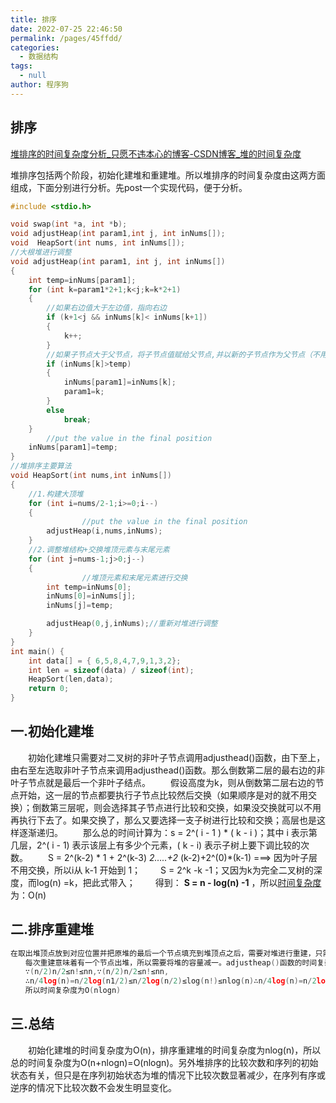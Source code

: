 ```yaml
---
title: 排序
date: 2022-07-25 22:46:50
permalink: /pages/45ffdd/
categories:  
  - 数据结构
tags: 
  - null
author: 程序狗
---
```

## 排序
[堆排序的时间复杂度分析_只愿不违本心的博客-CSDN博客_堆的时间复杂度](https://blog.csdn.net/qq_34228570/article/details/80024306)


堆排序包括两个阶段，初始化建堆和重建堆。所以堆排序的时间复杂度由这两方面组成，下面分别进行分析。先post一个实现代码，便于分析。

```c
#include <stdio.h>

void swap(int *a, int *b);
void adjustHeap(int param1,int j, int inNums[]);
void  HeapSort(int nums, int inNums[]);
//大根堆进行调整
void adjustHeap(int param1, int j, int inNums[])
{
    int temp=inNums[param1];
    for (int k=param1*2+1;k<j;k=k*2+1)
    {
        //如果右边值大于左边值，指向右边
        if (k+1<j && inNums[k]< inNums[k+1])
        {
            k++;
        }
        //如果子节点大于父节点，将子节点值赋给父节点,并以新的子节点作为父节点（不用进行交换）
        if (inNums[k]>temp)
        {
            inNums[param1]=inNums[k];
            param1=k;
        }
        else
            break;
    }
        //put the value in the final position
    inNums[param1]=temp;
}
//堆排序主要算法
void HeapSort(int nums,int inNums[])
{
    //1.构建大顶堆
    for (int i=nums/2-1;i>=0;i--)
    {
                //put the value in the final position
        adjustHeap(i,nums,inNums);
    }
    //2.调整堆结构+交换堆顶元素与末尾元素
    for (int j=nums-1;j>0;j--)
    {
                //堆顶元素和末尾元素进行交换
        int temp=inNums[0];
        inNums[0]=inNums[j];
        inNums[j]=temp;

        adjustHeap(0,j,inNums);//重新对堆进行调整
    }
}
int main() {
    int data[] = { 6,5,8,4,7,9,1,3,2};
    int len = sizeof(data) / sizeof(int);
    HeapSort(len,data);
    return 0;
}
```

## 一.初始化建堆

　　初始化建堆只需要对二叉树的非叶子节点调用adjusthead()函数，由下至上，由右至左选取非叶子节点来调用adjusthead()函数。那么倒数第二层的最右边的非叶子节点就是最后一个非叶子结点。
 　　假设高度为k，则从倒数第二层右边的节点开始，这一层的节点都要执行子节点比较然后交换（如果顺序是对的就不用交换）；倒数第三层呢，则会选择其子节点进行比较和交换，如果没交换就可以不用再执行下去了。如果交换了，那么又要选择一支子树进行比较和交换；高层也是这样逐渐递归。
 　　那么总的时间计算为：s = 2^( i - 1 ) * ( k - i )；其中 i 表示第几层，2^( i - 1) 表示该层上有多少个元素，( k - i) 表示子树上要下调比较的次数。
 　　S = 2^(k-2) * 1 + 2^(k-3) *2…..+2* (k-2)+2^(0)*(k-1) ===> 因为叶子层不用交换，所以i从 k-1 开始到 1；
 　　S = 2^k -k -1；又因为k为完全二叉树的深度，而log(n) =k，把此式带入；
 　　得到： **S = n - log(n) -1** ，所以[时间复杂度](https://so.csdn.net/so/search?q=%E6%97%B6%E9%97%B4%E5%A4%8D%E6%9D%82%E5%BA%A6&spm=1001.2101.3001.7020)为：O(n)

## 二.排序重建堆

```c
在取出堆顶点放到对应位置并把原堆的最后一个节点填充到堆顶点之后，需要对堆进行重建，只需要对堆的顶点调用adjustheap()函数。
　　每次重建意味着有一个节点出堆，所以需要将堆的容量减一。adjustheap()函数的时间复杂度k=log(n)，k为堆的层数。所以在每次重建时，随着堆的容量的减小，层数会下降，函数时间复杂度会变化。重建堆一共需要n-1次循环，每次循环的比较次数为log(i)，则相加为：log2+log3+…+log(n-1)+log(n)≈log(n!)。可以证明log(n!)和nlog(n)是同阶函数：
　　∵(n/2)n/2≤n!≤nn,∵(n/2)n/2≤n!≤nn,
　　∴n/4log(n)=n/2log(n1/2)≤n/2log(n/2)≤log(n!)≤nlog(n)∴n/4log⁡(n)=n/2log⁡(n1/2)≤n/2log⁡(n/2)≤log⁡(n!)≤nlog⁡(n)
　　所以时间复杂度为O(nlogn)
```




## 三.总结

　　初始化建堆的时间复杂度为O(n)，排序重建堆的时间复杂度为nlog(n)，所以总的时间复杂度为O(n+nlogn)=O(nlogn)。另外堆排序的比较次数和序列的初始状态有关，但只是在序列初始状态为堆的情况下比较次数显著减少，在序列有序或逆序的情况下比较次数不会发生明显变化。